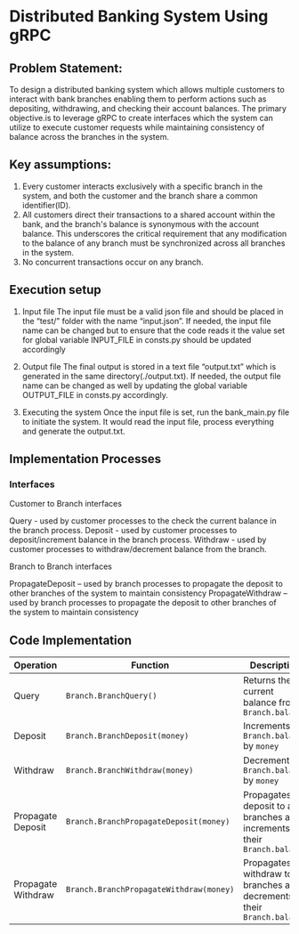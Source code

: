 # Distributed Banking System Using gRPC

## Problem Statement:
To design a distributed banking system which allows multiple customers to interact with bank branches enabling them to perform actions such as depositing, withdrawing, and checking their account balances. The primary objective.is to leverage gRPC to create interfaces which the system can utilize to execute customer requests while maintaining consistency of balance across the branches in the system.

## Key assumptions:
1.	Every customer interacts exclusively with a specific branch in the system, and both the customer and the branch share a common identifier(ID).
2.	All customers direct their transactions to a shared account within the bank, and the branch's balance is synonymous with the account balance. This underscores the critical requirement that any modification to the balance of any branch must be synchronized across all branches in the system.
3.	No concurrent transactions occur on any branch. 

## Execution setup
1.	Input file 
The input file must be a valid json file and should be placed in the “test/” folder with the name “input.json”. If needed, the input file name can be changed but to ensure that the code reads it the value set for global variable INPUT_FILE in consts.py should be updated accordingly

2.	Output file
The final output is stored in a text file “output.txt” which is generated in the same directory(./output.txt). If needed, the output file name can be changed as well by updating the global variable OUTPUT_FILE in consts.py accordingly.

3.	Executing the system
Once the input file is set, run the bank_main.py file to initiate the system. It would read the input file, process everything and generate the output.txt.


## Implementation Processes

### Interfaces

Customer to Branch interfaces

Query		  - used by customer processes to the check the current balance in the branch process.
Deposit		- used by customer processes to deposit/increment balance in the branch process.
Withdraw	- used by customer processes to withdraw/decrement balance from the branch.

Branch to Branch interfaces

PropagateDeposit	– used by branch processes to propagate the deposit to other branches of the         system to maintain consistency
PropagateWithdraw	– used by branch processes to propagate the deposit to other branches of the system to maintain consistency

## Code Implementation

| Operation           | Function                                      | Description                                                                 |
|---------------------|-----------------------------------------------|-----------------------------------------------------------------------------|
| Query               | `Branch.BranchQuery()`                        | Returns the current balance from `Branch.balance`                           |
| Deposit             | `Branch.BranchDeposit(money)`                 | Increments `Branch.balance` by `money`                                      |
| Withdraw            | `Branch.BranchWithdraw(money)`                | Decrements `Branch.balance` by `money`                                      |
| Propagate Deposit   | `Branch.BranchPropagateDeposit(money)`        | Propagates deposit to all branches and increments their `Branch.balance`    |
| Propagate Withdraw  | `Branch.BranchPropagateWithdraw(money)`       | Propagates withdraw to all branches and decrements their `Branch.balance`   |
